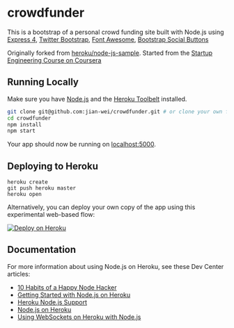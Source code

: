 # crowdfunder

This is a bootstrap of a personal crowd funding site built with Node.js using [Express 4](http://expressjs.com/), [Twitter Bootstrap](https://github.com/twbs/bootstrap), [Font Awesome](https://github.com/FortAwesome/Font-Awesome), [Bootstrap Social Buttons](https://github.com/noizwaves/bootstrap-social-buttons/)

Originally forked from [heroku/node-js-sample](https://github.com/heroku/node-js-sample).
Started from the [Startup Engineering Course on Coursera](https://class.coursera.org/startup-001)

## Running Locally

Make sure you have [Node.js](http://nodejs.org/) and the [Heroku Toolbelt](https://toolbelt.heroku.com/) installed.

```sh
git clone git@github.com:jian-wei/crowdfunder.git # or clone your own fork
cd crowdfunder
npm install
npm start
```

Your app should now be running on [localhost:5000](http://localhost:5000/).

## Deploying to Heroku

```
heroku create
git push heroku master
heroku open
```

Alternatively, you can deploy your own copy of the app using this experimental
web-based flow:

[![Deploy on Heroku](https://s3.amazonaws.com/f.cl.ly/items/12030r0c0J3z123k442i/deploy-button.png)](https://heroku.com/deploy)

## Documentation

For more information about using Node.js on Heroku, see these Dev Center articles:

- [10 Habits of a Happy Node Hacker](https://blog.heroku.com/archives/2014/3/11/node-habits)
- [Getting Started with Node.js on Heroku](https://devcenter.heroku.com/articles/getting-started-with-nodejs)
- [Heroku Node.js Support](https://devcenter.heroku.com/articles/nodejs-support)
- [Node.js on Heroku](https://devcenter.heroku.com/categories/nodejs)
- [Using WebSockets on Heroku with Node.js](https://devcenter.heroku.com/articles/node-websockets)
